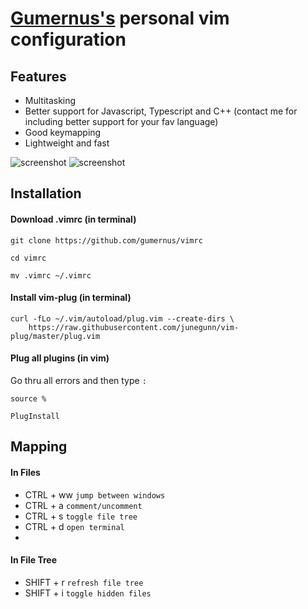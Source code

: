 # [Gumernus's](https://github.com/gumernus) personal vim configuration
## Features
- Multitasking
- Better support for Javascript, Typescript and C++ (contact me for including better support for your fav language)
- Good keymapping
- Lightweight and fast

![screenshot](https://user-images.githubusercontent.com/70224036/157724350-f0c46ffa-7634-4033-a441-c915005e3068.png)
![screenshot](https://user-images.githubusercontent.com/70224036/157724068-d72188f1-2869-4529-80cc-6517983edb99.png)

## Installation
#### Download .vimrc (in terminal)
```
git clone https://github.com/gumernus/vimrc
```
```
cd vimrc
```
```
mv .vimrc ~/.vimrc
```

#### Install vim-plug (in terminal)
```
curl -fLo ~/.vim/autoload/plug.vim --create-dirs \
    https://raw.githubusercontent.com/junegunn/vim-plug/master/plug.vim

```
#### Plug all plugins (in vim)
Go thru all errors and then type `:`
```
source %
```
```
PlugInstall
```
## Mapping 

#### In Files
- CTRL + ww `jump between windows`
- CTRL + a `comment/uncomment`
- CTRL + s `toggle file tree`
- CTRL + d `open terminal`
- 
#### In File Tree
- SHIFT + r `refresh file tree`
- SHIFT + i `toggle hidden files`
